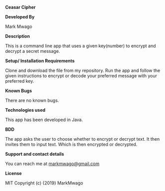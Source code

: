 **Ceasar Cipher**

**Developed By**

Mark Mwago

**Description**

This is a command line app that uses a given key(number) to encrypt and decrypt a secret message.

**Setup/ Installation Requirements**

Clone and download the file from my repository. Run the app and follow the given instructions to encrypt or decode your preferred message with your preferred key.

**Known Bugs**

There are no known bugs.

**Technologies used**

This app has been developed in Java.

**BDD**

The app asks the user to choose whether to encrypt or decrypt text.
It then invites them to input text. 
Which is then encrypted or decrypted.

**Support and contact details**

You can reach me at markmwago@gmail.com

**License**

MIT Copyright (c) {2019} MarkMwago




